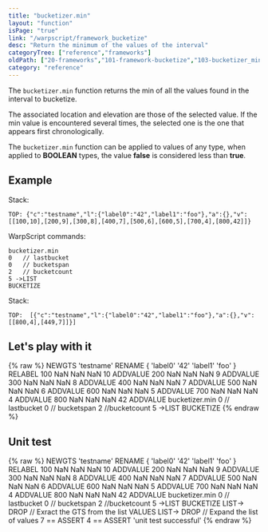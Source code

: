 ```yaml
---
title: "bucketizer.min"
layout: "function"
isPage: "true"
link: "/warpscript/framework_bucketize"
desc: "Return the minimum of the values of the interval"
categoryTree: ["reference","frameworks"]
oldPath: ["20-frameworks","101-framework-bucketize","103-bucketizer_min.html.md"]
category: "reference"
---
```




The `bucketizer.min` function returns the min of all the values found in the interval to bucketize. 

The associated location and elevation are those of the selected value. If the min value is encountered several times, the selected one is the one that appears first chronologically. 

The `bucketizer.min` function can be applied to values of any type, when applied to **BOOLEAN** types, the value **false** is considered less than **true**.


## Example ##

Stack: 

    TOP: {"c":"testname","l":{"label0":"42","label1":"foo"},"a":{},"v":[[100,10],[200,9],[300,8],[400,7],[500,6],[600,5],[700,4],[800,42]]}

WarpScript commands:

    bucketizer.min
    0   // lastbucket    
    0   // bucketspan    
    2   // bucketcount
    5 ->LIST
    BUCKETIZE

Stack: 

    TOP:  [{"c":"testname","l":{"label0":"42","label1":"foo"},"a":{},"v":[[800,4],[449,7]]}]


## Let's play with it ##

{% raw %}
<warp10-warpscript-widget>NEWGTS 
'testname'
RENAME
{ 'label0' '42' 'label1' 'foo' }
RELABEL
100  NaN NaN NaN 10 ADDVALUE
200  NaN NaN NaN  9 ADDVALUE
300  NaN NaN NaN  8 ADDVALUE
400  NaN NaN NaN  7 ADDVALUE
500  NaN NaN NaN  6 ADDVALUE
600  NaN NaN NaN  5 ADDVALUE
700  NaN NaN NaN  4 ADDVALUE
800  NaN NaN NaN 42 ADDVALUE
bucketizer.min
0   // lastbucket
0   // bucketspan
2   //bucketcount
5 ->LIST
BUCKETIZE
</warp10-warpscript-widget>
{% endraw %}    


## Unit test ##

{% raw %}
<warp10-warpscript-widget>NEWGTS 
'testname'
RENAME
{ 'label0' '42' 'label1' 'foo' }
RELABEL
100  NaN NaN NaN 10 ADDVALUE
200  NaN NaN NaN  9 ADDVALUE
300  NaN NaN NaN  8 ADDVALUE
400  NaN NaN NaN  7 ADDVALUE
500  NaN NaN NaN  6 ADDVALUE
600  NaN NaN NaN  5 ADDVALUE
700  NaN NaN NaN  4 ADDVALUE
800  NaN NaN NaN 42 ADDVALUE
bucketizer.min
0   // lastbucket
0   // bucketspan
2   //bucketcount
5 ->LIST
BUCKETIZE
LIST-> DROP           // Exract the GTS from the list
VALUES LIST-> DROP    // Expand the list of values
7 == ASSERT  4 == ASSERT
'unit test successful'
</warp10-warpscript-widget>
{% endraw %} 
